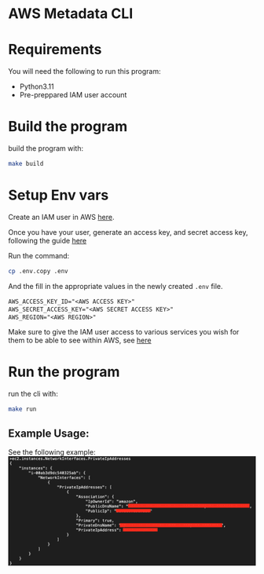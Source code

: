 # AWS Metadata CLI

# Requirements

You will need the following to run this program:
- Python3.11
- Pre-preppared IAM user account

# Build the program

build the program with:
```bash
make build
```

# Setup Env vars

Create an IAM user in AWS [here](https://docs.aws.amazon.com/IAM/latest/UserGuide/id_users_create.html).

Once you have your user, generate an access key, and secret access key, following the guide [here](https://docs.aws.amazon.com/IAM/latest/UserGuide/id_credentials_access-keys.html)

Run the command:
```bash
cp .env.copy .env
```

And the fill in the appropriate values in the newly created `.env` file.

```
AWS_ACCESS_KEY_ID="<AWS ACCESS KEY>"
AWS_SECRET_ACCESS_KEY="<AWS SECRET ACCESS KEY>"
AWS_REGION="<AWS REGION>"
```

Make sure to give the IAM user access to various services you wish for them to be able to see within AWS, see [here](https://docs.aws.amazon.com/AWSEC2/latest/UserGuide/iam-roles-for-amazon-ec2.html)

# Run the program

run the cli with:
``` bash
make run
```

## Example Usage:
See the following example:
![example](./assets/example.png)
